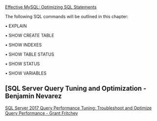 [Effective MySQL: Optimizing SQL Statements](https://effectivemysql.com/book/optimizing-sql-statements/)



The following SQL commands will be outlined in this chapter:

• EXPLAIN

• SHOW CREATE TABLE

• SHOW INDEXES

• SHOW TABLE STATUS

• SHOW STATUS

• SHOW VARIABLES





## [SQL Server Query Tuning and Optimization - Benjamin Nevarez

[SQL Server 2017 Query Performance Tuning: Troubleshoot and Optimize Query Performance - Grant Fritchey]( )

